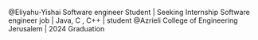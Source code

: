 @Eliyahu-Yishai
Software engineer Student | Seeking Internship Software engineer job | Java, C , C++ | student @Azrieli College of Engineering Jerusalem | 2024 Graduation

